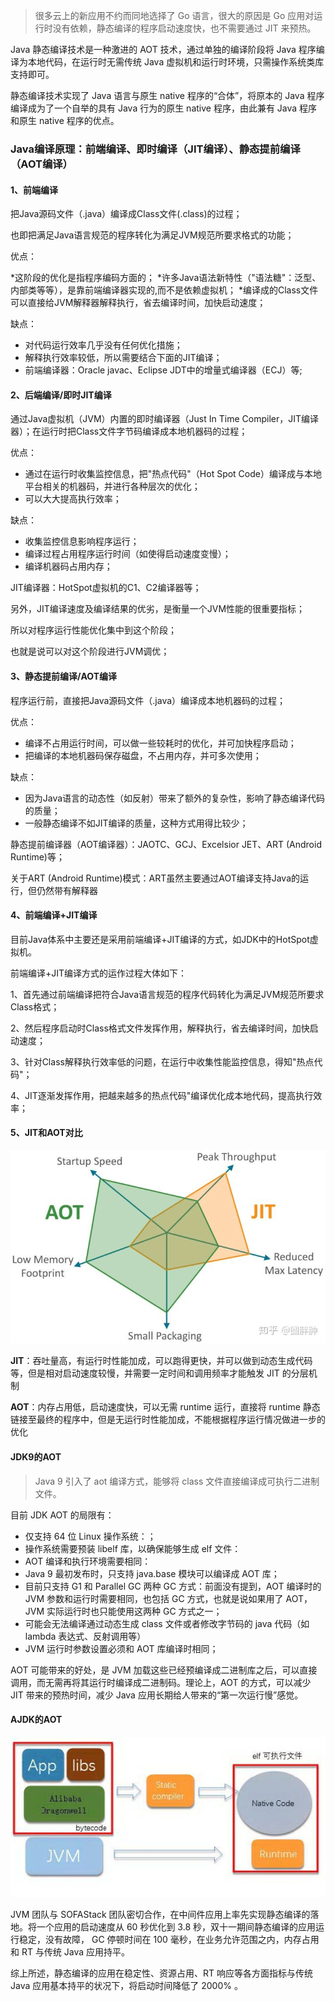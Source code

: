 >很多云上的新应用不约而同地选择了 Go 语言，很大的原因是 Go 应用对运行时没有依赖，静态编译的程序启动速度快，也不需要通过 JIT 来预热。

Java 静态编译技术是一种激进的 AOT 技术，通过单独的编译阶段将 Java 程序编译为本地代码，在运行时无需传统 Java 虚拟机和运行时环境，只需操作系统类库支持即可。

静态编译技术实现了 Java 语言与原生 native 程序的“合体”，将原本的 Java 程序编译成为了一个自举的具有 Java 行为的原生 native 程序，由此兼有 Java 程序和原生 native 程序的优点。

### Java编译原理：前端编译、即时编译（JIT编译）、静态提前编译（AOT编译）

#### 1、前端编译

把Java源码文件（.java）编译成Class文件(.class)的过程；

也即把满足Java语言规范的程序转化为满足JVM规范所要求格式的功能；

优点：

*这阶段的优化是指程序编码方面的；
*许多Java语法新特性（"语法糖"：泛型、内部类等等），是靠前端编译器实现的,而不是依赖虚拟机；
*编译成的Class文件可以直接给JVM解释器解释执行，省去编译时间，加快启动速度；

缺点：

* 对代码运行效率几乎没有任何优化措施；
* 解释执行效率较低，所以需要结合下面的JIT编译；
* 前端编译器：Oracle javac、Eclipse JDT中的增量式编译器（ECJ）等;

#### 2、后端编译/即时JIT编译

通过Java虚拟机（JVM）内置的即时编译器（Just In Time Compiler，JIT编译器）；在运行时把Class文件字节码编译成本地机器码的过程；

优点：

* 通过在运行时收集监控信息，把"热点代码"（Hot Spot Code）编译成与本地平台相关的机器码，并进行各种层次的优化；
* 可以大大提高执行效率；

缺点：

* 收集监控信息影响程序运行；
* 编译过程占用程序运行时间（如使得启动速度变慢）；
* 编译机器码占用内存；
    
JIT编译器：HotSpot虚拟机的C1、C2编译器等；

另外，JIT编译速度及编译结果的优劣，是衡量一个JVM性能的很重要指标；

所以对程序运行性能优化集中到这个阶段；

也就是说可以对这个阶段进行JVM调优；

#### 3、静态提前编译/AOT编译

程序运行前，直接把Java源码文件（.java）编译成本地机器码的过程；

优点：

* 编译不占用运行时间，可以做一些较耗时的优化，并可加快程序启动；
* 把编译的本地机器码保存磁盘，不占用内存，并可多次使用；

缺点：

* 因为Java语言的动态性（如反射）带来了额外的复杂性，影响了静态编译代码的质量；
* 一般静态编译不如JIT编译的质量，这种方式用得比较少；

静态提前编译器（AOT编译器）：JAOTC、GCJ、Excelsior JET、ART (Android Runtime)等；

关于ART (Android Runtime)模式：ART虽然主要通过AOT编译支持Java的运行，但仍然带有解释器

#### 4、前端编译+JIT编译

目前Java体系中主要还是采用前端编译+JIT编译的方式，如JDK中的HotSpot虚拟机。

前端编译+JIT编译方式的运作过程大体如下：

1、首先通过前端编译把符合Java语言规范的程序代码转化为满足JVM规范所要求Class格式；

2、然后程序启动时Class格式文件发挥作用，解释执行，省去编译时间，加快启动速度；

3、针对Class解释执行效率低的问题，在运行中收集性能监控信息，得知"热点代码"；

4、JIT逐渐发挥作用，把越来越多的热点代码"编译优化成本地代码，提高执行效率；

#### 5、JIT和AOT对比

![AOT](/static/Java/JDK/AJDK-AOT.png)

**JIT**：吞吐量高，有运行时性能加成，可以跑得更快，并可以做到动态生成代码等，但是相对启动速度较慢，并需要一定时间和调用频率才能触发 JIT 的分层机制

**AOT**：内存占用低，启动速度快，可以无需 runtime 运行，直接将 runtime 静态链接至最终的程序中，但是无运行时性能加成，不能根据程序运行情况做进一步的优化

#### JDK9的AOT

> Java 9 引入了 aot 编译方式，能够将 class 文件直接编译成可执行二进制文件。

目前 JDK AOT 的局限有：

* 仅支持 64 位 Linux 操作系统：；
* 操作系统需要预装 libelf 库，以确保能够生成 elf 文件：
* AOT 编译和执行环境需要相同：
* Java 9 最初发布时，只支持 java.base 模块可以编译成 AOT 库；
* 目前只支持 G1 和 Parallel GC 两种 GC 方式：前面没有提到，AOT 编译时的 JVM 参数和运行时需要相同，也包括 GC 方式，也就是说如果用了 AOT，JVM 实际运行时也只能使用这两种 GC 方式之一；
* 可能会无法编译通过动态生成 class 文件或者修改字节码的 java 代码（如 lambda 表达式、反射调用等）
* JVM 运行时参数设置必须和 AOT 库编译时相同；
    
AOT 可能带来的好处，是 JVM 加载这些已经预编译成二进制库之后，可以直接调用，而无需再将其运行时编译成二进制码。理论上，AOT 的方式，可以减少 JIT 带来的预热时间，减少 Java 应用长期给人带来的“第一次运行慢”感觉。

#### AJDK的AOT

![AOT2](/static/Java/JDK/AJDK-AOT2.jpg)

JVM 团队与 SOFAStack 团队密切合作，在中间件应用上率先实现静态编译的落地。将一个应用的启动速度从 60 秒优化到 3.8 秒，双十一期间静态编译的应用运行稳定，没有故障， GC 停顿时间在 100 毫秒，在业务允许范围之内，内存占用和 RT 与传统 Java 应用持平。

综上所述，静态编译的应用在稳定性、资源占用、RT 响应等各方面指标与传统 Java 应用基本持平的状况下，将启动时间降低了 2000% 。